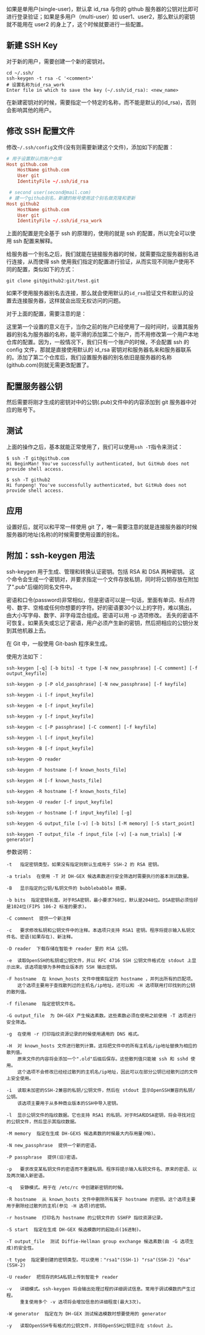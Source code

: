 如果是单用户(single-user)，默认拿 id_rsa 与你的 github 服务器的公钥对比即可进行登录验证；如果是多用户（multi-user）如 user1、user2，那么默认的密钥就不能用在 user2 的身上了，这个时候就要进行一些配置。

## 新建 SSH Key
对于新的用户，需要创建一个新的密钥对。

```shell
cd ~/.ssh/
ssh-keygen -t rsa -C '<comment>'
# 设置名称为id_rsa_work
Enter file in which to save the key (~/.ssh/id_rsa): <new_name>
```

在新建密钥对的时候，需要指定一个特定的名称，而不能是默认的(id_rsa)，否则会影响其他的用户。


## 修改 SSH 配置文件
修改`~/.ssh/config`文件(没有则需要新建这个文件)，添加如下的配置：

```conf
# 用于设置默认的账户仓库
Host github.com
    HostName github.com
    User git
    IdentityFile ~/.ssh/id_rsa

 # second user(second@mail.com)
 # 建一个github别名，新建的帐号使用这个别名做克隆和更新
Host github2
    HostName github.com
    User git
    IdentityFile ~/.ssh/id_rsa_work
```

上面的配置是完全基于 ssh 的原理的，使用的就是 ssh 的配置，所以完全可以使用 ssh 配置来解释。

给服务器一个别名之后，我们就能在链接服务器的时候，就需要指定服务器别名进行连接，从而使得 ssh 使用我们指定的配置进行验证，从而实现不同账户使用不同的配置，类似如下的方式：

`git clone git@github2:git/test.git`

如果不使用服务器别名去连接，那么就会使用默认的`id_rsa`验证文件和默认的设置去连接服务器，这样就会出现无权访问的问题。

对于上面的配置，需要注意的是：

这里第一个设置的意义在于，当你之前的账户已经使用了一段时间时，设置其服务器的别名为服务器的名称，能平滑的添加第二个账户，而不用修改第一个用户本地仓库的配置。因为，一般情况下，我们只有一个账户的时候，不会配置 ssh 的 config 文件，那就是直接使用默认的 id_rsa 密钥对和服务器名来和服务器联系的。添加了第二个仓库后，我们设置服务器的别名依旧是服务器的名称(github.com)则就无需更改配置了。

## 配置服务器公钥
然后需要将刚才生成的密钥对中的公钥(.pub)文件中的内容添加到 git 服务器中对应的账号下。

## 测试
上面的操作之后，基本就能正常使用了，我们可以使用`ssh -T`指令来测试：

```shell
$ ssh -T git@github.com
Hi BeginMan! You've successfully authenticated, but GitHub does not provide shell access.

$ ssh -T github2
Hi funpeng! You've successfully authenticated, but GitHub does not provide shell access.
```

## 应用
设置好后，就可以和平常一样使用 git 了，唯一需要注意的就是连接服务器的时候服务器的地址(名称)的时候需要使用设置的别名。


## 附加：ssh-keygen 用法
ssh-keygen 用于生成、管理和转换认证密钥。包括 RSA 和 DSA 两种密钥。
这个命令会生成一个密钥对，并要求指定一个文件存放私钥，同时将公钥存放在附加了".pub"后缀的同名文件中。

密语和口令(password)非常相似，但是密语可以是一句话，里面有单词、标点符号、数字、空格或任何你想要的字符。好的密语要30个以上的字符，难以猜出，由大小写字母、数字、非字母混合组成。密语可以用 -p 选项修改。
丢失的密语不可恢复。如果丢失或忘记了密语，用户必须产生新的密钥，然后把相应的公钥分发到其他机器上去。

在 Git 中，一般使用 Git-bash 程序来生成。

使用方法如下：

```
ssh-keygen [-q] [-b bits] -t type [-N new_passphrase] [-C comment] [-f output_keyfile]

ssh-keygen -p [-P old_passphrase] [-N new_passphrase] [-f keyfile]

ssh-keygen -i [-f input_keyfile]

ssh-keygen -e [-f input_keyfile]

ssh-keygen -y [-f input_keyfile]

ssh-keygen -c [-P passphrase] [-C comment] [-f keyfile]

ssh-keygen -l [-f input_keyfile]

ssh-keygen -B [-f input_keyfile]

ssh-keygen -D reader

ssh-keygen -F hostname [-f known_hosts_file]

ssh-keygen -H [-f known_hosts_file]

ssh-keygen -R hostname [-f known_hosts_file]

ssh-keygen -U reader [-f input_keyfile]

ssh-keygen -r hostname [-f input_keyfile] [-g]

ssh-keygen -G output_file [-v] [-b bits] [-M memory] [-S start_point]

ssh-keygen -T output_file -f input_file [-v] [-a num_trials] [-W generator]
```

参数说明：

```
-t   指定密钥类型。如果没有指定则默认生成用于 SSH-2 的 RSA 密钥。

-a trials  在使用 -T 对 DH-GEX 候选素数进行安全筛选时需要执行的基本测试数量。

-B   显示指定的公钥/私钥文件的 bubblebabble 摘要。

-b bits  指定密钥长度。对于RSA密钥，最小要求768位，默认是2048位。DSA密钥必须恰好是1024位(FIPS 186-2 标准的要求)。

-C comment  提供一个新注释

-c   要求修改私钥和公钥文件中的注释。本选项只支持 RSA1 密钥。程序将提示输入私钥文件名、密语(如果存在)、新注释。

-D reader  下载存储在智能卡 reader 里的 RSA 公钥。

-e  读取OpenSSH的私钥或公钥文件，并以 RFC 4716 SSH 公钥文件格式在 stdout 上显示出来。该选项能够为多种商业版本的 SSH 输出密钥。

-F hostname  在 known_hosts 文件中搜索指定的 hostname ，并列出所有的匹配项。
 	这个选项主要用于查找散列过的主机名/ip地址，还可以和 -H 选项联用打印找到的公钥的散列值。

-f filename  指定密钥文件名。

-G output_file  为 DH-GEX 产生候选素数。这些素数必须在使用之前使用 -T 选项进行安全筛选。

-g  在使用 -r 打印指纹资源记录的时候使用通用的 DNS 格式。

-H  对 known_hosts 文件进行散列计算。这将把文件中的所有主机名/ip地址替换为相应的散列值。
	原来文件的内容将会添加一个".old"后缀后保存。这些散列值只能被 ssh 和 sshd 使用。
    这个选项不会修改已经经过散列的主机名/ip地址，因此可以在部分公钥已经散列过的文件上安全使用。

-i  读取未加密的SSH-2兼容的私钥/公钥文件，然后在 stdout 显示OpenSSH兼容的私钥/公钥。
    该选项主要用于从多种商业版本的SSH中导入密钥。

-l  显示公钥文件的指纹数据。它也支持 RSA1 的私钥。对于RSA和DSA密钥，将会寻找对应的公钥文件，然后显示其指纹数据。

-M memory  指定在生成 DH-GEXS 候选素数的时候最大内存用量(MB)。

-N new_passphrase  提供一个新的密语。

-P passphrase  提供(旧)密语。

-p   要求改变某私钥文件的密语而不重建私钥。程序将提示输入私钥文件名、原来的密语、以及两次输入新密语。

-q   安静模式。用于在 /etc/rc 中创建新密钥的时候。

-R hostname  从 known_hosts 文件中删除所有属于 hostname 的密钥。这个选项主要用于删除经过散列的主机(参见 -H 选项)的密钥。

-r hostname  打印名为 hostname 的公钥文件的 SSHFP 指纹资源记录。

-S start  指定在生成 DH-GEX 候选模数时的起始点(16进制)。

-T output_file  测试 Diffie-Hellman group exchange 候选素数(由 -G 选项生成)的安全性。

-t type  指定要创建的密钥类型。可以使用："rsa1"(SSH-1) "rsa"(SSH-2) "dsa"(SSH-2)

-U reader  把现存的RSA私钥上传到智能卡 reader

-v   详细模式。ssh-keygen 将会输出处理过程的详细调试信息。常用于调试模数的产生过程。
     重复使用多个 -v 选项将会增加信息的详细程度(最大3次)。

-W generator  指定在为 DH-GEX 测试候选模数时想要使用的 generator

-y   读取OpenSSH专有格式的公钥文件，并将OpenSSH公钥显示在 stdout 上。
```


